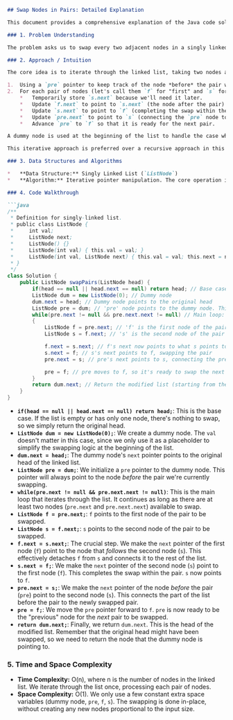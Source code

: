 ```markdown
## Swap Nodes in Pairs: Detailed Explanation

This document provides a comprehensive explanation of the Java code solution for the LeetCode problem "Swap Nodes in Pairs".

### 1. Problem Understanding

The problem asks us to swap every two adjacent nodes in a singly linked list.  For example, given the linked list `1 -> 2 -> 3 -> 4`, we should return `2 -> 1 -> 4 -> 3`. The swapping should be done in-place, meaning we shouldn't create new nodes; we should only modify the `next` pointers of the existing nodes. If the list has an odd number of nodes, the last node should remain as is.

### 2. Approach / Intuition

The core idea is to iterate through the linked list, taking two nodes at a time and swapping their positions. We can achieve this by:

1.  Using a `pre` pointer to keep track of the node *before* the pair we're swapping.  This is crucial because we need to update the `next` pointer of this `pre` node to point to the swapped pair.
2.  For each pair of nodes (let's call them `f` for "first" and `s` for "second"), we perform the following steps:
    *   Temporarily store `s.next` because we'll need it later.
    *   Update `f.next` to point to `s.next` (the node after the pair).
    *   Update `s.next` to point to `f` (completing the swap within the pair).
    *   Update `pre.next` to point to `s` (connecting the `pre` node to the swapped pair).
    *   Advance `pre` to `f` so that it is ready for the next pair.

A dummy node is used at the beginning of the list to handle the case where the head of the list needs to be swapped. This avoids special-case handling for the first pair of nodes.  Without a dummy node, the code would need to update the `head` pointer directly in the first swap, making the logic more complex.

This iterative approach is preferred over a recursive approach in this specific problem because of potential stack overflow issues with extremely large lists.

### 3. Data Structures and Algorithms

*   **Data Structure:** Singly Linked List (`ListNode`)
*   **Algorithm:** Iterative pointer manipulation. The core operation is rearranging the `next` pointers of the nodes in the linked list to achieve the desired swapping.

### 4. Code Walkthrough

```java
/**
 * Definition for singly-linked list.
 * public class ListNode {
 *     int val;
 *     ListNode next;
 *     ListNode() {}
 *     ListNode(int val) { this.val = val; }
 *     ListNode(int val, ListNode next) { this.val = val; this.next = next; }
 * }
 */
class Solution {
    public ListNode swapPairs(ListNode head) {
        if(head == null || head.next == null) return head; // Base case: empty or single-node list
        ListNode dum = new ListNode(0); // Dummy node
        dum.next = head; // Dummy node points to the original head
        ListNode pre = dum; // 'pre' node points to the dummy node. This is where we begin
        while(pre.next != null && pre.next.next != null) // Main loop: iterate as long as there are at least two nodes to swap
        {
            ListNode f = pre.next; // 'f' is the first node of the pair
            ListNode s = f.next; // 's' is the second node of the pair

            f.next = s.next; // f's next now points to what s points to. s's next node
            s.next = f; // s's next points to f, swapping the pair
            pre.next = s; // pre's next points to s, connecting the previous list with the swapped pair

            pre = f; // pre moves to f, so it's ready to swap the next pair
        }
        return dum.next; // Return the modified list (starting from the original head, which might have been swapped)
    }
}
```

*   **`if(head == null || head.next == null) return head;`**: This is the base case. If the list is empty or has only one node, there's nothing to swap, so we simply return the original head.
*   **`ListNode dum = new ListNode(0);`**: We create a dummy node.  The `val` doesn't matter in this case, since we only use it as a placeholder to simplify the swapping logic at the beginning of the list.
*   **`dum.next = head;`**: The dummy node's `next` pointer points to the original head of the linked list.
*   **`ListNode pre = dum;`**: We initialize a `pre` pointer to the dummy node. This pointer will always point to the node *before* the pair we're currently swapping.
*   **`while(pre.next != null && pre.next.next != null)`**: This is the main loop that iterates through the list. It continues as long as there are at least two nodes (`pre.next` and `pre.next.next`) available to swap.
*   **`ListNode f = pre.next;`**:  `f` points to the first node of the pair to be swapped.
*   **`ListNode s = f.next;`**: `s` points to the second node of the pair to be swapped.
*   **`f.next = s.next;`**: The crucial step.  We make the `next` pointer of the first node (`f`) point to the node that *follows* the second node (`s`). This effectively detaches `f` from `s` and connects it to the rest of the list.
*   **`s.next = f;`**: We make the `next` pointer of the second node (`s`) point to the first node (`f`).  This completes the swap within the pair. `s` now points to `f`.
*   **`pre.next = s;`**: We make the `next` pointer of the node *before* the pair (`pre`) point to the second node (`s`). This connects the part of the list before the pair to the newly swapped pair.
*   **`pre = f;`**:  We move the `pre` pointer forward to `f`.  `pre` is now ready to be the "previous" node for the *next* pair to be swapped.
*   **`return dum.next;`**: Finally, we return `dum.next`.  This is the head of the modified list. Remember that the original head might have been swapped, so we need to return the node that the dummy node is pointing to.

### 5. Time and Space Complexity

*   **Time Complexity:** O(n), where n is the number of nodes in the linked list. We iterate through the list once, processing each pair of nodes.
*   **Space Complexity:** O(1). We only use a few constant extra space variables (dummy node, `pre`, `f`, `s`). The swapping is done in-place, without creating any new nodes proportional to the input size.
